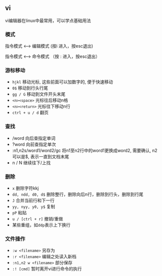 ## vi

vi编辑器在linux中最常用，可以学点基础用法

### 模式

指令模式 <--> 编辑模式 (按i 进入，按esc退出)

指令模式 <--> 命令模式 （按 : 进入，按esc退出）

### 游标移动

* `hjkl` 移动光标, 这些前面可以加数字的, 便于快速移动
* `0$` 移动到行头行尾
* `gg / G` 移动到文件开头末尾
* `<n><space>` 光标往后移动n格
* `<n><return>` 光标往下移动n行
* `ctrl + u / d` 翻页

### 查找

* /word 向后查指定单词
* ?word 向前查指定单次
* :n1,n2s/word1/word2/gc 将n1至n2行中的word1更换成word2, 需要确认, n2可以是$, 表示一直到文档末尾
* n / N 继续往下/上找

### 删除

* `x` 删除字符kkj
* `dd, ndd, d0, d$` 删除整行，删除向后n行，删除到行头，删除到行尾
* `J` 合并当前行和下一行
* `yy, nyy, y0, y$` 复制
* `pP` 粘贴
* `u / [ctrl + r]` 撤销/重做
* 某些重组，如`ddp`表示上下换行

### 文件操作

* `:w <filename>` 另存为
* `:r <filename>` 编辑之处读入新档
* `:n1,n2 w <filename>` 部分保存
* `:! [cmd]` 暂时离开vi进行命令的执行
